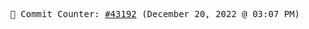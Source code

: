 <p align="center">
    <samp>
        📮 Commit Counter: <a href="https://github.com/Javascript-void0/Javascript-void0/commits/main">#43192</a> (December 20, 2022 @ 03:07 PM)
    </samp>
</p>